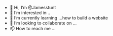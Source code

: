 - 👋 Hi, I’m @Jamesstunt
- 👀 I’m interested in ..
- 🌱 I’m currently learning ...how to build a website
- 💞️ I’m looking to collaborate on ...
- 📫 How to reach me ...

<!---
Jamesstunt/Jamesstunt is a ✨ special ✨ repository because its `README.md` (this file) appears on your GitHub profile.
You can click the Preview link to take a look at your changes.
--->

